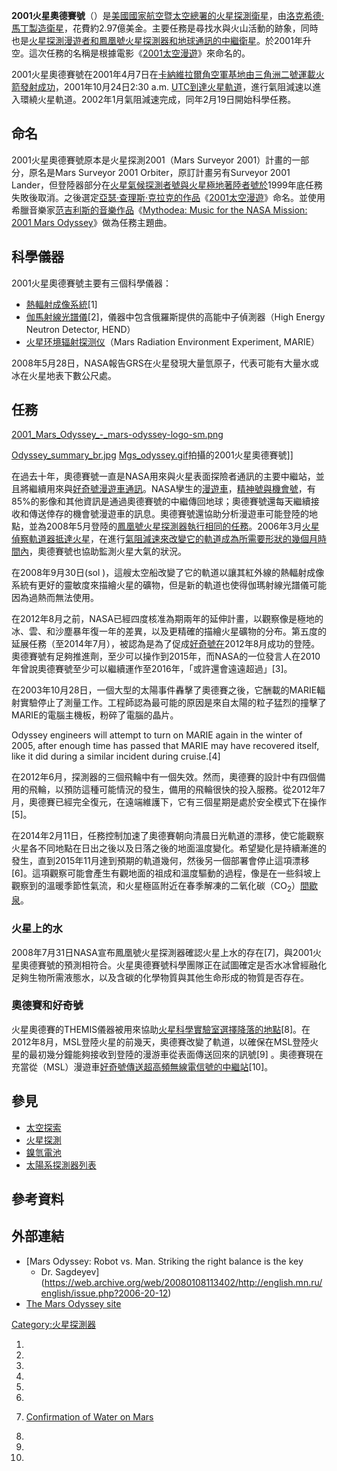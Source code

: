 **2001火星奧德賽號**（）是[美國國家航空暨太空總署的](../Page/美國國家航空暨太空總署.md "wikilink")[火星探測衛星](../Page/火星.md "wikilink")，由[洛克希德·馬丁製造衛星](../Page/洛克希德·馬丁.md "wikilink")，花費約2.97億美金。主要任務是尋找水與火山活動的跡象，同時也是[火星探測漫遊者和](../Page/火星探測漫遊者.md "wikilink")[鳳凰號火星探測器和地球通訊的中繼衛星](../Page/鳳凰號火星探測器.md "wikilink")。於2001年升空。這次任務的名稱是根據電影《[2001太空漫遊](../Page/2001太空漫遊_\(電影\).md "wikilink")》來命名的。

2001火星奧德賽號在2001年4月7日在[卡納維拉爾角空軍基地由](../Page/卡納維拉爾角空軍基地.md "wikilink")[三角洲二號運載火箭發射成功](../Page/三角洲二號運載火箭.md "wikilink")，2001年10月24日2:30
a.m.
[UTC到達火星軌道](../Page/UTC.md "wikilink")，進行氣阻減速以進入環繞火星軌道。2002年1月氣阻減速完成，同年2月19日開始科學任務。

## 命名

2001火星奧德賽號原本是火星探測2001（Mars Surveyor 2001）計畫的一部分，原名是Mars Surveyor 2001
Orbiter，原訂計畫另有Surveyor 2001
Lander，但登陸器部分在[火星氣候探測者號與](../Page/火星氣候探測者號.md "wikilink")[火星極地著陸者號於](../Page/火星極地著陸者號.md "wikilink")1999年底任務失敗後取消。之後選定[亞瑟·查理斯·克拉克的作品](../Page/亞瑟·查理斯·克拉克.md "wikilink")《[2001太空漫遊](../Page/2001太空漫遊_\(電影\).md "wikilink")》命名。並使用希臘音樂家[范吉利斯的音樂作品](../Page/范吉利斯.md "wikilink")《[Mythodea:
Music for the NASA Mission: 2001 Mars
Odyssey](../Page/Mythodea.md "wikilink")》做為任務主題曲。

## 科學儀器

2001火星奧德賽號主要有三個科學儀器：

  - [熱輻射成像系統](../Page/熱輻射成像系統.md "wikilink")\[1\]
  - [伽馬射線光譜儀](../Page/伽馬射線光譜儀.md "wikilink")\[2\]，儀器中包含俄羅斯提供的高能中子偵測器（High
    Energy Neutron Detector, HEND）
  - [火星环境辐射探测仪](../Page/火星环境辐射探测仪.md "wikilink")（Mars Radiation
    Environment Experiment, MARIE）

2008年5月28日，NASA報告GRS在火星發現大量氫原子，代表可能有大量水或冰在火星地表下數公尺處。

## 任務

[2001_Mars_Odyssey_-_mars-odyssey-logo-sm.png](https://zh.wikipedia.org/wiki/File:2001_Mars_Odyssey_-_mars-odyssey-logo-sm.png "fig:2001_Mars_Odyssey_-_mars-odyssey-logo-sm.png")

[Odyssey_summary_br.jpg](https://zh.wikipedia.org/wiki/File:Odyssey_summary_br.jpg "fig:Odyssey_summary_br.jpg")
[Mgs_odyssey.gif](https://zh.wikipedia.org/wiki/File:Mgs_odyssey.gif "fig:Mgs_odyssey.gif")拍攝的2001火星奧德賽號\]\]

在過去十年，奧德賽號一直是NASA用來與火星表面探險者通訊的主要中繼站，並且將繼續用來與[好奇號漫遊車通訊](../Page/火星科學實驗室.md "wikilink")。NASA孿生的[漫遊車](../Page/火星探測漫遊者.md "wikilink")，[精神號與](../Page/精神號.md "wikilink")[機會號](../Page/機會號.md "wikilink")，有85%的影像和其他資訊是通過奧德賽號的中繼傳回地球；奧德賽號還每天繼續接收和傳送倖存的機會號漫遊車的訊息。奧德賽號還協助分析漫遊車可能登陸的地點，並為2008年5月登陸的[鳳凰號火星探測器執行相同的任務](../Page/鳳凰號火星探測器.md "wikilink")。2006年3月[火星偵察軌道器抵達火星](../Page/火星偵察軌道器.md "wikilink")，在進行[氣阻減速來改變它的軌道成為所需要形狀的幾個月時間內](../Page/氣阻減速.md "wikilink")，奧德賽號也協助監測火星大氣的狀況。

在2008年9月30日(sol
)，這艘太空船改變了它的軌道以讓其紅外線的熱輻射成像系統有更好的靈敏度來描繪火星的礦物，但是新的軌道也使得伽瑪射線光譜儀可能因為過熱而無法使用。

在2012年8月之前，NASA已經四度核准為期兩年的延伸計畫，以觀察像是極地的冰、雲、和沙塵暴年復一年的差異，以及更精確的描繪火星礦物的分布。第五度的延展任務（至2014年7月），被認為是為了促成[好奇號在](../Page/好奇號.md "wikilink")2012年8月成功的登陸。奧德賽號有足夠推進劑，至少可以操作到2015年，而NASA的一位發言人在2010年曾說奧德賽號至少可以繼續運作至2016年，「或許還會遠遠超過」\[3\]。

在2003年10月28日，一個大型的太陽事件轟擊了奧德賽之後，它酬載的MARIE輻射實驗停止了測量工作。工程師認為最可能的原因是來自太陽的粒子猛烈的撞擊了MARIE的電腦主機板，粉碎了電腦的晶片。

Odyssey engineers will attempt to turn on MARIE again in the winter of
2005, after enough time has passed that MARIE may have recovered itself,
like it did during a similar incident during cruise.\[4\]

在2012年6月，探測器的三個飛輪中有一個失效。然而，奧德賽的設計中有四個備用的飛輪，以預防這種可能情況的發生，備用的飛輪很快的投入服務。從2012年7月，奧德賽已經完全復元，在遠端維護下，它有三個星期是處於安全模式下在操作\[5\]。

在2014年2月11日，任務控制加速了奧德賽朝向清晨日光軌道的漂移，使它能觀察火星各不同地點在日出之後以及日落之後的地面溫度變化。希望變化是持續漸進的發生，直到2015年11月達到預期的軌道幾何，然後另一個部署會停止這項漂移\[6\]。這項觀察可能會產生有觀地面的祖成和溫度驅動的過程，像是在一些斜坡上觀察到的溫暖季節性氣流，和火星極區附近在春季解凍的二氧化碳（CO<sub>2</sub>）[間歇泉](../Page/火星間歇泉.md "wikilink")。

### 火星上的水

2008年7月31日NASA宣布鳳凰號火星探測器確認火星上水的存在\[7\]，與2001火星奧德賽號的預測相符合。火星奧德賽號科學團隊正在試圖確定是否水冰曾經融化足夠生物所需液態水，以及含碳的化學物質與其他生命形成的物質是否存在。

### 奧德賽和好奇號

火星奧德賽的THEMIS儀器被用來協助[火星科學實驗室選擇降落的地點](../Page/火星科學實驗室.md "wikilink")\[8\]。在2012年8月，MSL登陸火星的前幾天，奧德賽改變了軌道，以確保在MSL登陸火星的最初幾分鐘能夠接收到登陸的漫游車從表面傳送回來的訊號\[9\]
。奧德賽現在充當從（MSL）漫遊車[好奇號傳送超高頻無線電信號的中繼站](../Page/好奇號.md "wikilink")\[10\]。

## 參見

  - [太空探索](../Page/太空探索.md "wikilink")
  - [火星探測](../Page/火星探測.md "wikilink")
  - [鎳氫電池](../Page/鎳氫電池.md "wikilink")
  - [太陽系探測器列表](../Page/太陽系探測器列表.md "wikilink")

## 參考資料

## 外部連結

  - [Mars Odyssey: Robot vs. Man. Striking the right balance is the key
    - Dr.
    Sagdeyev](https://web.archive.org/web/20080108113402/http://english.mn.ru/english/issue.php?2006-20-12)
  - [The Mars Odyssey site](http://mars.jpl.nasa.gov/odyssey/index.html)

[Category:火星探測器](https://zh.wikipedia.org/wiki/Category:火星探測器 "wikilink")

1.

2.

3.

4.

5.

6.

7.  [Confirmation of Water on
    Mars](http://www.nasa.gov/mission_pages/phoenix/news/phoenix-20080620.html)

8.

9.
10.